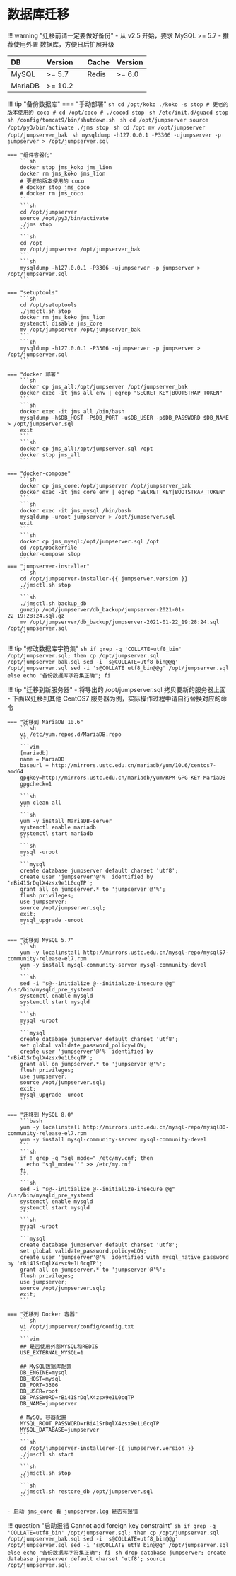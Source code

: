 # 数据库迁移

!!! warning "迁移前请一定要做好备份"
    - 从 v2.5 开始，要求 MySQL >= 5.7
    - 推荐使用外置 数据库，方便日后扩展升级

| DB      | Version |    | Cache | Version |
| :------ | :------ | :- | :---- | :------ |
| MySQL   | >= 5.7  |    | Redis | >= 6.0  |
| MariaDB | >= 10.2 |    |       |         |


!!! tip "备份数据库"
    === "手动部署"
        ```sh
        cd /opt/koko
        ./koko -s stop
        # 更老的版本使用的 coco
        # cd /opt/coco
        # ./cocod stop
        ```
        ```sh
        /etc/init.d/guacd stop
        sh /config/tomcat9/bin/shutdown.sh
        ```
        ```sh
        cd /opt/jumpserver
        source /opt/py3/bin/activate
        ./jms stop
        ```
        ```sh
        cd /opt
        mv /opt/jumpserver /opt/jumpserver_bak
        ```
        ```sh
        mysqldump -h127.0.0.1 -P3306 -ujumpserver -p jumpserver > /opt/jumpserver.sql
        ```

    === "组件容器化"
        ```sh
        docker stop jms_koko jms_lion     
        docker rm jms_koko jms_lion     
        # 更老的版本使用的 coco
        # docker stop jms_coco
        # docker rm jms_coco
        ```
        ```sh
        cd /opt/jumpserver
        source /opt/py3/bin/activate
        ./jms stop
        ```
        ```sh
        cd /opt
        mv /opt/jumpserver /opt/jumpserver_bak
        ```
        ```sh
        mysqldump -h127.0.0.1 -P3306 -ujumpserver -p jumpserver > /opt/jumpserver.sql
        ```

    === "setuptools"
        ```sh
        cd /opt/setuptools
        ./jmsctl.sh stop
        docker rm jms_koko jms_lion     
        systemctl disable jms_core
        mv /opt/jumpserver /opt/jumpserver_bak
        ```
        ```sh
        mysqldump -h127.0.0.1 -P3306 -ujumpserver -p jumpserver > /opt/jumpserver.sql
        ```

    === "docker 部署"
        ```sh
        docker cp jms_all:/opt/jumpserver /opt/jumpserver_bak
        docker exec -it jms_all env | egrep "SECRET_KEY|BOOTSTRAP_TOKEN"
        ```
        ```sh
        docker exec -it jms_all /bin/bash
        mysqldump -h$DB_HOST -P$DB_PORT -u$DB_USER -p$DB_PASSWORD $DB_NAME > /opt/jumpserver.sql
        exit
        ```
        ```sh
        docker cp jms_all:/opt/jumpserver.sql /opt
        docker stop jms_all
        ```

    === "docker-compose"
        ```sh
        docker cp jms_core:/opt/jumpserver /opt/jumpserver_bak
        docker exec -it jms_core env | egrep "SECRET_KEY|BOOTSTRAP_TOKEN"
        ```
        ```sh
        docker exec -it jms_mysql /bin/bash
        mysqldump -uroot jumpserver > /opt/jumpserver.sql
        exit
        ```
        ```sh
        docker cp jms_mysql:/opt/jumpserver.sql /opt
        cd /opt/Dockerfile
        docker-compose stop
        ```
    === "jumpserver-installer"
        ```sh
        cd /opt/jumpserver-installer-{{ jumpserver.version }}
        ./jmsctl.sh stop
        ```
        ```sh
        ./jmsctl.sh backup_db
        gunzip /opt/jumpserver/db_backup/jumpserver-2021-01-22_19:28:24.sql.gz
        mv /opt/jumpserver/db_backup/jumpserver-2021-01-22_19:28:24.sql /opt/jumpserver.sql
        ```

!!! tip "修改数据库字符集"
    ```sh
    if grep -q 'COLLATE=utf8_bin' /opt/jumpserver.sql; then
        cp /opt/jumpserver.sql /opt/jumpserver_bak.sql
        sed -i 's@COLLATE=utf8_bin@@g' /opt/jumpserver.sql
        sed -i 's@COLLATE utf8_bin@@g' /opt/jumpserver.sql
    else
        echo "备份数据库字符集正确";
    fi
    ```

!!! tip "迁移到新服务器"
    - 将导出的 /opt/jumpserver.sql 拷贝要新的服务器上面
    - 下面以迁移到其他 CentOS7 服务器为例，实际操作过程中请自行替换对应的命令

    === "迁移到 MariaDB 10.6"
        ```sh
        vi /etc/yum.repos.d/MariaDB.repo
        ```
        ```vim
        [mariadb]
        name = MariaDB
        baseurl = http://mirrors.ustc.edu.cn/mariadb/yum/10.6/centos7-amd64
        gpgkey=http://mirrors.ustc.edu.cn/mariadb/yum/RPM-GPG-KEY-MariaDB
        gpgcheck=1
        ```
        ```sh
        yum clean all
        ```
        ```sh
        yum -y install MariaDB-server
        systemctl enable mariadb
        systemctl start mariadb
        ```
        ```sh
        mysql -uroot
        ```
        ```mysql
        create database jumpserver default charset 'utf8';
        create user 'jumpserver'@'%' identified by 'rBi41SrDqlX4zsx9e1L0cqTP';
        grant all on jumpserver.* to 'jumpserver'@'%';
        flush privileges;
        use jumpserver;
        source /opt/jumpserver.sql;
        exit;
        mysql_upgrade -uroot
        ```

    === "迁移到 MySQL 5.7"
        ```sh
        yum -y localinstall http://mirrors.ustc.edu.cn/mysql-repo/mysql57-community-release-el7.rpm
        yum -y install mysql-community-server mysql-community-devel
        ```
        ```sh
        sed -i "s@--initialize @--initialize-insecure @g" /usr/bin/mysqld_pre_systemd
        systemctl enable mysqld
        systemctl start mysqld
        ```
        ```sh
        mysql -uroot
        ```
        ```mysql
        create database jumpserver default charset 'utf8';
        set global validate_password_policy=LOW;
        create user 'jumpserver'@'%' identified by 'rBi41SrDqlX4zsx9e1L0cqTP';
        grant all on jumpserver.* to 'jumpserver'@'%';
        flush privileges;
        use jumpserver;
        source /opt/jumpserver.sql;
        exit;
        mysql_upgrade -uroot
        ```

    === "迁移到 MySQL 8.0"
        ```bash
        yum -y localinstall http://mirrors.ustc.edu.cn/mysql-repo/mysql80-community-release-el7.rpm
        yum -y install mysql-community-server mysql-community-devel
        ```
        ```sh
        if ! grep -q "sql_mode=" /etc/my.cnf; then
          echo "sql_mode=''" >> /etc/my.cnf
        fi
        ```
        ```sh
        sed -i "s@--initialize @--initialize-insecure @g" /usr/bin/mysqld_pre_systemd
        systemctl enable mysqld
        systemctl start mysqld
        ```
        ```sh
        mysql -uroot
        ```
        ```mysql
        create database jumpserver default charset 'utf8';
        set global validate_password.policy=LOW;
        create user 'jumpserver'@'%' identified with mysql_native_password by 'rBi41SrDqlX4zsx9e1L0cqTP';
        grant all on jumpserver.* to 'jumpserver'@'%';
        flush privileges;
        use jumpserver;
        source /opt/jumpserver.sql;
        exit;
        ```

    === "迁移到 Docker 容器"
        ```sh
        vi /opt/jumpserver/config/config.txt
        ```
        ```vim
        ## 是否使用外部MYSQL和REDIS
        USE_EXTERNAL_MYSQL=1

        ## MySQL数据库配置
        DB_ENGINE=mysql
        DB_HOST=mysql
        DB_PORT=3306
        DB_USER=root
        DB_PASSWORD=rBi41SrDqlX4zsx9e1L0cqTP
        DB_NAME=jumpserver

        # MySQL 容器配置
        MYSQL_ROOT_PASSWORD=rBi41SrDqlX4zsx9e1L0cqTP
        MYSQL_DATABASE=jumpserver
        ```
        ```sh
        cd /opt/jumpserver-installerer-{{ jumpserver.version }}
        ./jmsctl.sh start
        ```
        ```sh
        ./jmsctl.sh stop
        ```
        ```sh
        ./jmsctl.sh restore_db /opt/jumpserver.sql
        ```

    - 启动 jms_core 看 jumpserver.log 是否有报错

!!! question "启动报错 Cannot add foreign key constraint"
    ```sh
    if grep -q 'COLLATE=utf8_bin' /opt/jumpserver.sql; then
        cp /opt/jumpserver.sql /opt/jumpserver_bak.sql
        sed -i 's@COLLATE=utf8_bin@@g' /opt/jumpserver.sql
        sed -i 's@COLLATE utf8_bin@@g' /opt/jumpserver.sql
    else
        echo "备份数据库字符集正确";
    fi
    ```
    ```sh
    drop database jumpserver;
    create database jumpserver default charset 'utf8';
    source /opt/jumpserver.sql;
    ```
